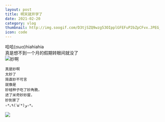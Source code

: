 ```yaml
---
layout: post
title: 明天就开学了
date: 2021-02-20
category: vlog
thumbnail: http://img.soogif.com/D3tjSZQ9wzg53OIpplGFEFuP2bZpCFvx.JPEG_s200x0
icon: code
---
```

哈哈(ಡωಡ)hiahiahia  
真是想不到一个月的假期转眼间就没了  
![妙啊](http://img.soogif.com/9hPKvsciDCixUJDG02SBtP0hQekC5B9x.gif)
```
真是妙啊  
太妙了  
简直妙不可言  
就像是  
妙蛙种子吃了妙角脆，  
进了米奇妙妙屋，
妙到家了  
✧*｡٩(ˊωˋ*)و✧*｡
```
![](http://img.soogif.com/C06UzV3Y9ZH7u7bmzbPE2sx0Dqk77GXZ.gif)
